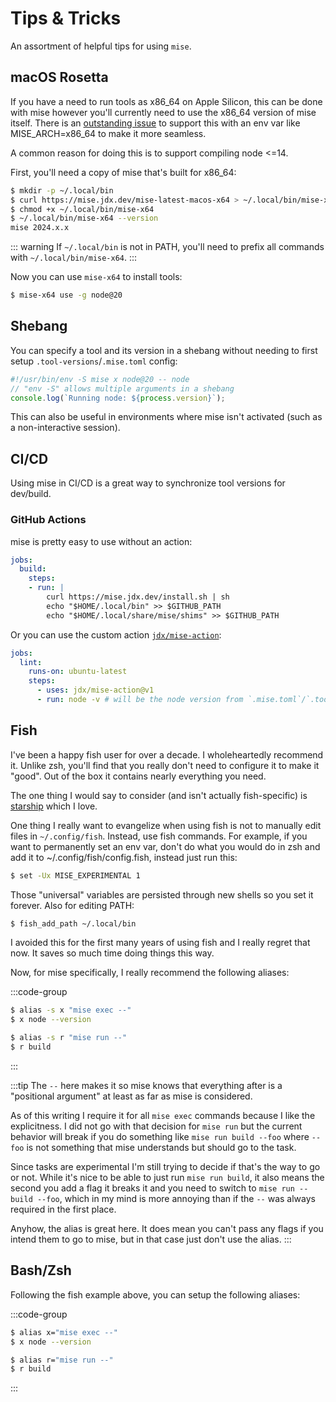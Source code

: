 # Tips & Tricks

An assortment of helpful tips for using `mise`.

## macOS Rosetta

If you have a need to run tools as x86_64 on Apple Silicon, this can be done with mise however you'll currently
need to use the x86_64 version of mise itself. There is an [outstanding issue](https://github.com/jdx/mise/issues/405)
to support this with an env var like MISE_ARCH=x86_64 to make it more seamless.

A common reason for doing this is to support compiling node <=14.

First, you'll need a copy of mise that's built for x86_64:

```sh
$ mkdir -p ~/.local/bin
$ curl https://mise.jdx.dev/mise-latest-macos-x64 > ~/.local/bin/mise-x64
$ chmod +x ~/.local/bin/mise-x64
$ ~/.local/bin/mise-x64 --version
mise 2024.x.x
```

::: warning
If `~/.local/bin` is not in PATH, you'll need to prefix all commands with `~/.local/bin/mise-x64`.
:::

Now you can use `mise-x64` to install tools:

```sh
$ mise-x64 use -g node@20
```

## Shebang

You can specify a tool and its version in a shebang without needing to first
setup `.tool-versions`/`.mise.toml` config:

```typescript
#!/usr/bin/env -S mise x node@20 -- node
// "env -S" allows multiple arguments in a shebang
console.log(`Running node: ${process.version}`);
```

This can also be useful in environments where mise isn't activated
(such as a non-interactive session).

## CI/CD

Using mise in CI/CD is a great way to synchronize tool versions for dev/build.

### GitHub Actions

mise is pretty easy to use without an action:

```yaml
jobs:
  build:
    steps:
    - run: |
        curl https://mise.jdx.dev/install.sh | sh
        echo "$HOME/.local/bin" >> $GITHUB_PATH
        echo "$HOME/.local/share/mise/shims" >> $GITHUB_PATH
```

Or you can use the custom action [`jdx/mise-action`](https://github.com/jdx/mise-action):

```yaml
jobs:
  lint:
    runs-on: ubuntu-latest
    steps:
      - uses: jdx/mise-action@v1
      - run: node -v # will be the node version from `.mise.toml`/`.tool-versions`
```

## Fish

I've been a happy fish user for over a decade. I wholeheartedly recommend
it. Unlike zsh, you'll find that you really don't need to configure it to
make it "good". Out of the box it contains nearly everything you need.

The one thing I would say to consider (and isn't actually fish-specific)
is [starship](https://starship.rs) which I love.

One thing I really want to evangelize when using fish is not to manually
edit files in `~/.config/fish`. Instead, use fish commands. For example,
if you want to permanently set an env var, don't do what you would do in
zsh and add it to ~/.config/fish/config.fish, instead just run this:

```sh
$ set -Ux MISE_EXPERIMENTAL 1
```

Those "universal" variables are persisted through new shells so you set
it forever. Also for editing PATH:

```sh
$ fish_add_path ~/.local/bin
```

I avoided this for the first many years of using fish and I really regret
that now. It saves so much time doing things this way.

Now, for mise specifically, I really recommend the following aliases:

:::code-group
```sh [mise exec]
$ alias -s x "mise exec --"
$ x node --version
```
```sh [mise run]
$ alias -s r "mise run --"
$ r build
```
:::

:::tip
The `--` here makes it so mise knows that everything after is a "positional argument"
at least as far as mise is considered.

As of this writing I require it for all `mise exec` commands because I like the explicitness.
I did not go with that decision for `mise run` but the current behavior will
break if you do something like `mise run build --foo` where `--foo` is not
something that mise understands but should go to the task.

Since tasks are experimental I'm still trying to decide if that's the
way to go or not. While it's nice to be able to just run `mise run build`,
it also means the second you add a flag it breaks it and you need to
switch to `mise run -- build --foo`, which in my mind is more annoying
than if the `--` was always required in the first place.

Anyhow, the alias is great here. It does mean you can't pass any flags
if you intend them to go to mise, but in that case just don't use the
alias.
:::

## Bash/Zsh

Following the fish example above, you can setup the following aliases:

:::code-group
```sh [mise exec]
$ alias x="mise exec --"
$ x node --version
```
```sh [mise run]
$ alias r="mise run --"
$ r build
```
:::
